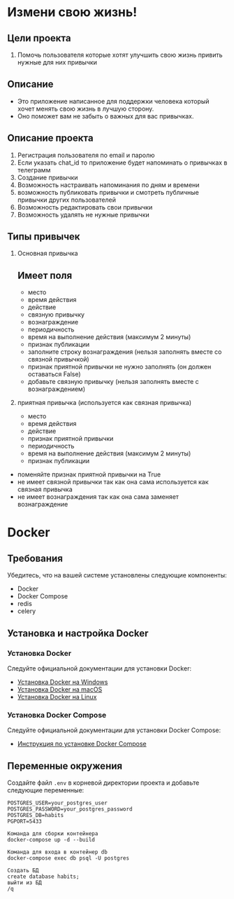 # Измени свою жизнь!

## Цели проекта
1. Помочь пользователя которые хотят улучшить свою жизнь привить нужные для них привычки

## Описание
- Это приложение написанное для поддержки человека который хочет менять свою жизнь в лучшую сторону.
- Оно поможет вам не забыть о важных для вас привычках.



## Описание проекта
1) Регистрация пользователя по email и паролю
2) Если указать chat_id то приложение будет напоминать о привычках в телеграмм
3) Создание привычки
4) Возможность настраивать напоминания по дням и времени
5) возможность публиковать привычки и смотреть публичные привычки других пользователей
6) Возможность редактировать свои привычки
7) Возможность удалять не нужные привычки

## Типы привычек
1) Основная привычка
   ## Имеет поля
   - место
   - время действия
   - действие
   - связную привычку
   - вознаграждение
   - периодичность
   - время на выполнение действия (максимум 2 минуты)
   - признак публикации

   * заполните строку вознаграждения (нельзя заполнять вместе со связной привычкой)
   * признак приятной привычки не нужно заполнять (он должен оставаться False)
   * добавьте связную привычку (нельзя заполнять вместе с вознаграждением)

2) приятная привычка (используется как связная привычка)
   - место
   - время действия
   - действие
   - признак приятной привычки
   - периодичность
   - время на выполнение действия (максимум 2 минуты)
   - признак публикации

  * поменяйте признак приятной привычки на True
  * не имеет связной привычки так как она сама используется как связная привычка
  * не имеет вознаграждения так как она сама заменяет вознаграждение

# Docker 
## Требования

Убедитесь, что на вашей системе установлены следующие компоненты:
- Docker
- Docker Compose
- redis
- celery

## Установка и настройка Docker

### Установка Docker

Следуйте официальной документации для установки Docker:
- [Установка Docker на Windows](https://docs.docker.com/docker-for-windows/install/)
- [Установка Docker на macOS](https://docs.docker.com/docker-for-mac/install/)
- [Установка Docker на Linux](https://docs.docker.com/engine/install/)

### Установка Docker Compose

Следуйте официальной документации для установки Docker Compose:
- [Инструкция по установке Docker Compose](https://docs.docker.com/compose/install/)

## Переменные окружения

Создайте файл `.env` в корневой директории проекта и добавьте следующие переменные:

```plaintext
POSTGRES_USER=your_postgres_user
POSTGRES_PASSWORD=your_postgres_password
POSTGRES_DB=habits
PGPORT=5433

Команда для сборки контейнера
docker-compose up -d --build   

Команда для входа в контейнер db
docker-compose exec db psql -U postgres  

Создать БД
create database habits;
выйти из БД
/q



